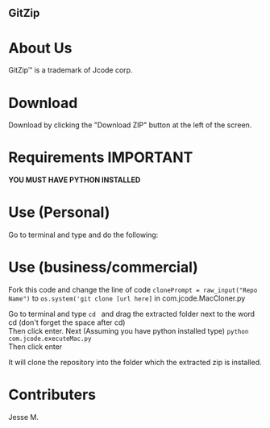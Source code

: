 ## GitZip <br>

# About Us <br>
GitZip™ is a trademark of Jcode corp. <br>

# Download <br>
Download by clicking the "Download ZIP" button at the left of the screen. <br>

# Requirements IMPORTANT
<strong> YOU MUST HAVE PYTHON INSTALLED </strong>

# Use (Personal)
Go to terminal and type and do the following:

# Use (business/commercial)
Fork this code and change the line of code `clonePrompt = raw_input("Repo Name")` to `os.system('git clone [url here]` in com.jcode.MacCloner.py

Go to terminal and type ```cd ``` and drag the extracted folder next to the word cd (don't forget the space after cd)<br>
Then click enter.
Next (Assuming you have python installed type) ``` python com.jcode.executeMac.py ``` <br>
Then click enter

It will clone the repository into the folder which the extracted zip is installed.

# Contributers
Jesse M.
